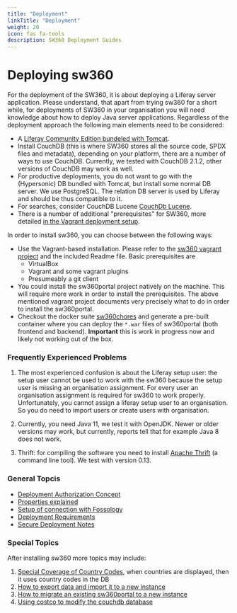 ```yaml
---
title: "Deployment"
linkTitle: "Deployment"
weight: 20
icon: fas fa-tools
description: SW360 Deployment Guides
---
```


# Deploying sw360

For the deployment of the SW360, it is about deploying a Liferay server application. Please understand, that apart from trying sw360 for a short while, for deployments of SW360 in your organisation you will need knowledge about how to deploy Java server applications. Regardless of the deployment approach the following main elements need to be considered:

* A [Liferay Community Edition bundeled with Tomcat](https://www.liferay.com/de/downloads-community).
* Install CouchDB (this is where SW360 stores all the source code, SPDX files and metadata), depending on your platform, there are a number of ways to use CouchDB. Currently, we tested with CouchDB 2.1.2, other versions of CouchDB may work as well.
* For productive deployments, you do not want to go with the (Hypersonic) DB bundled with Tomcat, but install some normal DB server. We use PostgreSQL. The relation DB server is used by Liferay and should be thus compatible to it.
* For searches, consider CouchDB Lucene [CouchDb Lucene](https://github.com/rnewson/couchdb-lucene/archive/v1.0.2.tar.gz).
* There is a number of additional "prerequisites" for SW360, more detailed [in the Vagrant deployment setup](https://github.com/sw360/sw360vagrant/blob/master/download-packages.sh).

In order to install sw360, you can choose between the following ways:

* Use the Vagrant-based installation. Please refer to the [sw360 vagrant project](https://github.com/sw360/sw360vagrant) and the included Readme file. Basic prerequisites are
  * VirtualBox
  * Vagrant and some vagrant plugins
  * Presumeably a git client
* You could install the sw360portal project natively on the machine. This will require more work in order to install the prerequisites. The above mentioned vagrant project documents very precisely what to do in order to install the sw360portal.
* Checkout the docker suite [sw360chores](https://github.com/sw360/sw360chores) and generate a pre-built container where you can deploy the `*.war` files of sw360portal (both frontend and backend). **Important** this is work in progress now and likely not working out of the box.

### Frequently Experienced Problems

1. The most experienced confusion is about the Liferay setup user: the setup user cannot be used to work with the sw360 because the setup user is missing an organisation assignment. For every user an organisation assignment is required for sw360 to work properly. Unfortunately, you cannot assign a liferay setup user to an organisation. So you do need to import users or create users with organisation.

2. Currently, you need Java 11, we test it with OpenJDK. Newer or older versions may work, but currently, reports tell that for example Java 8 does not work.

3. Thrift: for compiling the software you need to install [Apache Thrift](https://github.com/apache/thrift) (a command line tool). We test with version 0.13.

### General Topcis

* [Deployment Authorization Concept](Deploy-authorization-concept)
* [Properties explained](Deploy-Configuration-Files)
* [Setup of connection with Fossology](Deploy-FOSSology)
* [Deployment Requirements](Deploy-Requirements)
* [Secure Deployment Notes](Deploy-Secure-Deployment)

### Special Topics

After installing sw360 more topics may include:

1. [Special Coverage of Country Codes](Deploy-configuration-country-codes), when countries are displayed, then it uses country codes in the DB 
1. [How to export data and import it to a new instance](Deploy-Export-and-Import)
1. [How to migrate an existing sw360portal to a new instance](Deploy-Migrating-to-a-new-Server)
1. [Using costco to modify the couchdb database](Dev-Database-Migration-using-Costco)
